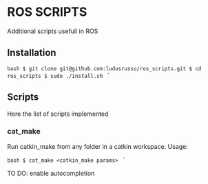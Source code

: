 ROS SCRIPTS
========

Additional scripts usefull in ROS

## Installation

``bash
$ git clone git@github.com:ludusrusso/ros_scripts.git
$ cd ros_scripts
$ sudo ./install.sh
``
`


## Scripts

Here the list of scripts implemented

### cat_make

Run catkin_make from any folder in a catkin workspace.
Usage:

``bash
$ cat_make <catkin_make params>
``
`

TO DO: enable autocompletion
